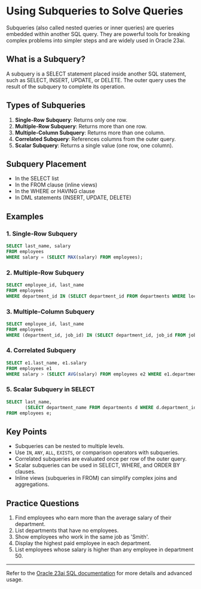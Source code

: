 
# Using Subqueries to Solve Queries

Subqueries (also called nested queries or inner queries) are queries embedded within another SQL query. They are powerful tools for breaking complex problems into simpler steps and are widely used in Oracle 23ai.

## What is a Subquery?

A subquery is a SELECT statement placed inside another SQL statement, such as SELECT, INSERT, UPDATE, or DELETE. The outer query uses the result of the subquery to complete its operation.

## Types of Subqueries

1. **Single-Row Subquery**: Returns only one row.
2. **Multiple-Row Subquery**: Returns more than one row.
3. **Multiple-Column Subquery**: Returns more than one column.
4. **Correlated Subquery**: References columns from the outer query.
5. **Scalar Subquery**: Returns a single value (one row, one column).

## Subquery Placement

- In the SELECT list
- In the FROM clause (inline views)
- In the WHERE or HAVING clause
- In DML statements (INSERT, UPDATE, DELETE)

## Examples

### 1. Single-Row Subquery
```sql
SELECT last_name, salary
FROM employees
WHERE salary = (SELECT MAX(salary) FROM employees);
```

### 2. Multiple-Row Subquery
```sql
SELECT employee_id, last_name
FROM employees
WHERE department_id IN (SELECT department_id FROM departments WHERE location_id = 1700);
```

### 3. Multiple-Column Subquery
```sql
SELECT employee_id, last_name
FROM employees
WHERE (department_id, job_id) IN (SELECT department_id, job_id FROM job_history);
```

### 4. Correlated Subquery
```sql
SELECT e1.last_name, e1.salary
FROM employees e1
WHERE salary > (SELECT AVG(salary) FROM employees e2 WHERE e1.department_id = e2.department_id);
```

### 5. Scalar Subquery in SELECT
```sql
SELECT last_name,
	   (SELECT department_name FROM departments d WHERE d.department_id = e.department_id) AS dept_name
FROM employees e;
```

## Key Points

- Subqueries can be nested to multiple levels.
- Use `IN`, `ANY`, `ALL`, `EXISTS`, or comparison operators with subqueries.
- Correlated subqueries are evaluated once per row of the outer query.
- Scalar subqueries can be used in SELECT, WHERE, and ORDER BY clauses.
- Inline views (subqueries in FROM) can simplify complex joins and aggregations.

## Practice Questions

1. Find employees who earn more than the average salary of their department.
2. List departments that have no employees.
3. Show employees who work in the same job as 'Smith'.
4. Display the highest paid employee in each department.
5. List employees whose salary is higher than any employee in department 50.

---
Refer to the [Oracle 23ai SQL documentation](https://docs.oracle.com/en/database/oracle/oracle-database/23/sqlrf/index.html) for more details and advanced usage.

